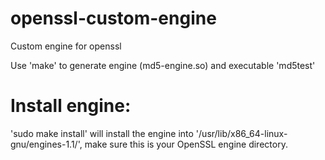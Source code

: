 # openssl-custom-engine
Custom engine for openssl

Use 'make' to generate engine (md5-engine.so) and executable 'md5test'

# Install engine:
'sudo make install' will install the engine into '/usr/lib/x86_64-linux-gnu/engines-1.1/', make sure this is your OpenSSL engine directory.
